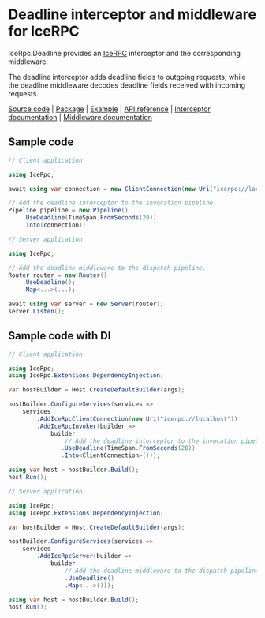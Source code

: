 # Deadline interceptor and middleware for IceRPC

IceRpc.Deadline provides an [IceRPC][icerpc-csharp] interceptor and the corresponding middleware.

The deadline interceptor adds deadline fields to outgoing requests, while the deadline middleware decodes deadline
fields received with incoming requests.

[Source code][source] | [Package][package] | [Example][example] | [API reference][api] | [Interceptor documentation][interceptor] | [Middleware documentation][middleware]

## Sample code

```csharp
// Client application

using IceRpc;

await using var connection = new ClientConnection(new Uri("icerpc://localhost"));

// Add the deadline interceptor to the invocation pipeline.
Pipeline pipeline = new Pipeline()
    .UseDeadline(TimeSpan.FromSeconds(20))
    .Into(connection);
```

```csharp
// Server application

using IceRpc;

// Add the deadline middleware to the dispatch pipeline.
Router router = new Router()
    .UseDeadline();
    .Map<...>(...);

await using var server = new Server(router);
server.Listen();
```

## Sample code with DI

```csharp
// Client application

using IceRpc;
using IceRpc.Extensions.DependencyInjection;

var hostBuilder = Host.CreateDefaultBuilder(args);

hostBuilder.ConfigureServices(services =>
    services
        .AddIceRpcClientConnection(new Uri("icerpc://localhost"))
        .AddIceRpcInvoker(builder =>
            builder
                // Add the deadline interceptor to the invocation pipeline.
               .UseDeadline(TimeSpan.FromSeconds(20))
               .Into<ClientConnection>()));

using var host = hostBuilder.Build();
host.Run();
```

```csharp
// Server application

using IceRpc;
using IceRpc.Extensions.DependencyInjection;

var hostBuilder = Host.CreateDefaultBuilder(args);

hostBuilder.ConfigureServices(services =>
    services
        .AddIceRpcServer(builder =>
            builder
                // Add the deadline middleware to the dispatch pipeline.
                .UseDeadline()
                .Map<...>()));

using var host = hostBuilder.Build();
host.Run();
```

[api]: https://api.testing.zeroc.com/csharp/api/IceRpc.Deadline.html
[example]: https://github.com/icerpc/icerpc-csharp/tree/main/examples/Deadline
[icerpc-csharp]: https://github.com/icerpc/icerpc-csharp
[interceptor]: https://docs.testing.zeroc.com/icerpc/invocation/interceptor
[middleware]: https://docs.testing.zeroc.com/icerpc/dispatch/middleware
[package]: https://www.nuget.org/packages/IceRpc.Deadline
[source]: https://github.com/icerpc/icerpc-csharp/tree/main/src/IceRpc.Deadline
